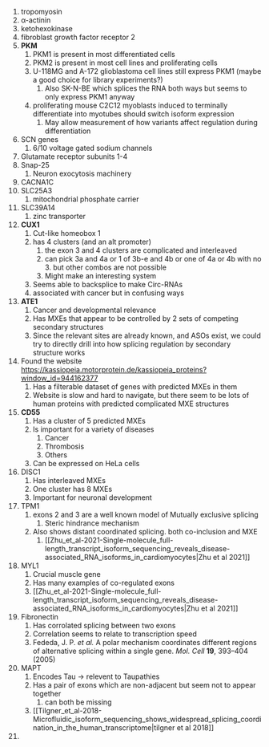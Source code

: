 1.  tropomyosin
2.  α-actinin
3.  ketohexokinase
4. fibroblast growth factor receptor 2
5. **PKM**
	1. PKM1 is present in most differentiated cells
	2. PKM2 is present in most cell lines and proliferating cells
	3. U-118MG and A-172 glioblastoma cell lines still express PKM1 (maybe a good choice for library experiments?)
		1. Also SK-N-BE which splices the RNA both ways but seems to only express PKM1 anyway
	2. proliferating mouse C2C12 myoblasts induced to terminally differentiate into myotubes should switch isoform expression
		1. May allow measurement of how variants affect regulation during differentiation
6. SCN genes
	1. 6/10 voltage gated sodium channels
7. Glutamate receptor subunits 1-4
8. Snap-25
	1. Neuron exocytosis machinery
9. CACNA1C
10. SLC25A3
	1. mitochondrial phosphate carrier 
11. SLC39A14
	1. zinc transporter
12. **CUX1**
	1. Cut-like homeobox 1
	2. has 4 clusters (and an alt promoter)
		1. the exon 3 and 4 clusters are complicated and interleaved
		2. can pick 3a and 4a or 1 of 3b-e and 4b or one of 4a or 4b with no 3. but other combos are not possible
		3. Might make an interesting system
	3. Seems able to backsplice to make Circ-RNAs
	4. associated with cancer but in confusing ways
13. **ATE1**
	1. Cancer and developmental relevance
	2. Has MXEs that appear to be controlled by 2 sets of competing secondary structures
	3. Since the relevant sites are already known, and ASOs exist, we could try to directly drill into how splicing regulation by secondary structure works
14. Found the website https://kassiopeia.motorprotein.de/kassiopeia_proteins?window_id=944162377
	1. Has a filterable dataset of genes with predicted MXEs in them 
	2. Website is slow and hard to navigate, but there seem to be lots of human proteins with predicted complicated MXE structures
15. **CD55**
	1. Has a cluster of 5 predicted MXEs
	2. Is important for a variety of diseases
		1. Cancer
		2. Thrombosis 
		3. Others
	3. Can be expressed on HeLa cells
16. DISC1
	1. Has interleaved MXEs 
	2. One cluster has 8 MXEs
	3. Important for neuronal development
17. TPM1
	1. exons 2 and 3 are a well known model of Mutually exclusive splicing
		1. Steric hindrance mechanism
	2. Also shows distant coordinated splicing. both co-inclusion and MXE
		1. [[Zhu_et_al-2021-Single-molecule_full-length_transcript_isoform_sequencing_reveals_disease-associated_RNA_isoforms_in_cardiomyocytes|Zhu et al 2021]] 
18. MYL1
	1. Crucial muscle gene
	2. Has many examples of co-regulated exons
	3.  [[Zhu_et_al-2021-Single-molecule_full-length_transcript_isoform_sequencing_reveals_disease-associated_RNA_isoforms_in_cardiomyocytes|Zhu et al 2021]] 
19. Fibronectin
	1. Has corrolated splicing between two exons
	2. Correlation seems to relate to transcription speed
	3. Fededa, J. P. _et al._ A polar mechanism coordinates different regions of alternative splicing within a single gene. _Mol. Cell_ **19**, 393–404 (2005)
20. MAPT
	1. Encodes Tau -> relevent to Taupathies
	2. Has a pair of exons which are non-adjacent but seem not to appear together
		1. can both be missing
	3. [[Tilgner_et_al-2018-Microfluidic_isoform_sequencing_shows_widespread_splicing_coordination_in_the_human_transcriptome|tilgner et al 2018]]
21. 